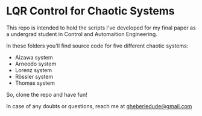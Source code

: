 # LQR Control for Chaotic Systems
This repo is intended to hold the scripts I've developed for my final paper as a undergrad student in Control and Automaition Engineering.

In these folders you'll find source code for five different chaotic systems:

- Aizawa system
- Arneodo system
- Lorenz system
- Rössler system
- Thomas system

So, clone the repo and have fun!

In case of any doubts or questions, reach me at gheberledude@gmail.com
